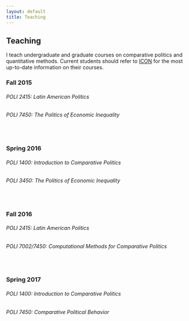```yaml
---
layout: default
title: Teaching
---
```


## Teaching

I teach undergraduate and graduate courses on comparative politics and quantitative methods.  Current students should refer to [ICON]("https://icon.uiowa.edu/") for the most up-to-date information on their courses.

### Fall 2015

###### POLI 2415: Latin American Politics

###### POLI 7450: The Politics of Economic Inequality
<br />

### Spring 2016

###### POLI 1400: Introduction to Comparative Politics

###### POLI 3450: The Politics of Economic Inequality
<br />

### Fall 2016

###### POLI 2415: Latin American Politics

###### POLI 7002/7450: Computational Methods for Comparative Politics
<br />

### Spring 2017

###### POLI 1400: Introduction to Comparative Politics

###### POLI 7450: Comparative Political Behavior
<br />

